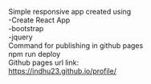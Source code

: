 Simple responsive app created using <br>
 -Create React App <br>
 -bootstrap <br>
 -jquery <br>
Command for publishing in github pages <br>
npm run deploy <br>
Github pages url link: <br>
https://indhu23.github.io/profile/
